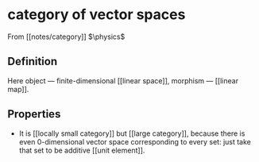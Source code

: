 # category of vector spaces
From [[notes/category]]
$\physics$
## Definition
Here object — finite-dimensional [[linear space]], morphism — [[linear map]].

## Properties
- It is [[locally small category]] but [[large category]], because there is even $0$-dimensional vector space corresponding to every set: just take that set to be additive [[unit element]].